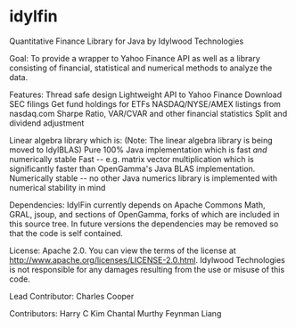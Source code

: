 idylfin
=======

Quantitative Finance Library for Java by Idylwood Technologies

Goal:
To provide a wrapper to Yahoo Finance API as well as a library consisting of financial, statistical and numerical methods to analyze the data.

Features:
Thread safe design
Lightweight
API to Yahoo Finance
Download SEC filings
Get fund holdings for ETFs
NASDAQ/NYSE/AMEX listings from nasdaq.com
Sharpe Ratio, VAR/CVAR and other financial statistics
Split and dividend adjustment

Linear algebra library which is:
(Note: The linear algebra library is being moved to IdylBLAS)
Pure 100% Java implementation which is fast _and_ numerically stable
Fast -- e.g. matrix vector multiplication which is significantly faster than OpenGamma's Java BLAS implementation.
Numerically stable -- no other Java numerics library is implemented with numerical stability in mind

Dependencies:
IdylFin currently depends on Apache Commons Math, GRAL, jsoup, and sections of OpenGamma, forks of which are included in this source tree. In future versions the dependencies may be removed so that the code is self contained.

License:
Apache 2.0. You can view the terms of the license at http://www.apache.org/licenses/LICENSE-2.0.html. Idylwood Technologies is not responsible for any damages resulting from the use or misuse of this code.

Lead Contributor:
Charles Cooper

Contributors:
Harry C Kim
Chantal Murthy
Feynman Liang

